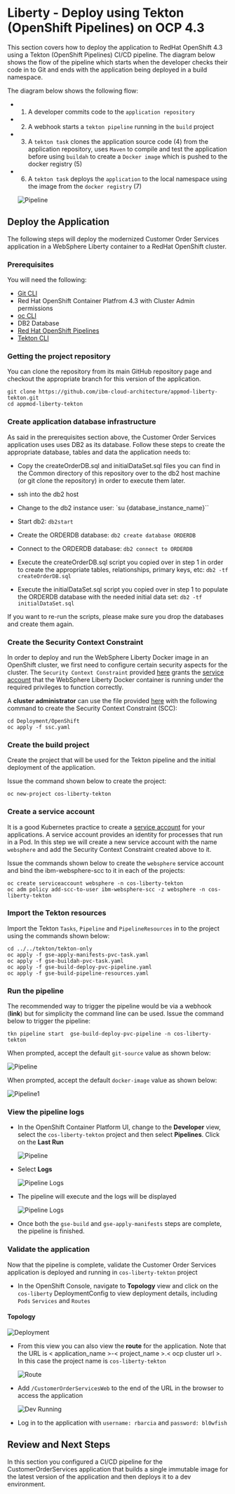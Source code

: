 # Liberty - Deploy using Tekton (OpenShift Pipelines) on OCP 4.3
This section covers how to deploy the application to RedHat OpenShift 4.3 using a Tekton (OpenShift Pipelines) CI/CD pipeline. The diagram below shows the flow of the pipeline which starts when the developer checks their code in to Git and ends with the application being deployed in a build namespace.

The diagram below shows the following flow:

- 1) A developer commits code to the `application repository`

- 2) A webhook starts a `tekton pipeline` running in the `build` project

- 3) A `tekton task` clones the application source code (4) from the application repository, uses `Maven` to compile and test the application before using `buildah` to create a `Docker image` which is pushed to the docker registry (5)

- 6) A `tekton task` deploys the `application` to the local namespace using the image from the `docker registry` (7)

  ![Pipeline](images/tekton-flow.jpg)

## Deploy the Application
The following steps will deploy the modernized Customer Order Services application in a WebSphere Liberty container to a RedHat OpenShift cluster.

### Prerequisites
You will need the following:

- [Git CLI](https://git-scm.com/book/en/v2/Getting-Started-Installing-Git)
- Red Hat OpenShift Container Platfrom 4.3 with Cluster Admin permissions
- [oc CLI](https://docs.openshift.com/container-platform/3.11/cli_reference/get_started_cli.html)
- DB2 Database
- [Red Hat OpenShift Pipelines](OpenShiftPipelinesInstall.md)
- [Tekton CLI](https://github.com/tektoncd/cli)

### Getting the project repository
You can clone the repository from its main GitHub repository page and checkout the appropriate branch for this version of the application.

```
git clone https://github.com/ibm-cloud-architecture/appmod-liberty-tekton.git
cd appmod-liberty-tekton
```

### Create application database infrastructure
As said in the prerequisites section above, the Customer Order Services application uses uses DB2 as its database. Follow these steps to create the appropriate database, tables and data the application needs to:

- Copy the createOrderDB.sql and initialDataSet.sql files you can find in the Common directory of this repository over to the db2 host machine (or git clone the repository) in order to execute them later.

- ssh into the db2 host

- Change to the db2 instance user: `su {database_instance_name}``

- Start db2: `db2start`

- Create the ORDERDB database: `db2 create database ORDERDB`

- Connect to the ORDERDB database: `db2 connect to ORDERDB`

- Execute the createOrderDB.sql script you copied over in step 1 in order to create the appropriate tables, relationships, primary keys, etc: `db2 -tf createOrderDB.sql`

- Execute the initialDataSet.sql script you copied over in step 1 to populate the ORDERDB database with the needed initial data set: `db2 -tf initialDataSet.sql`

If you want to re-run the scripts, please make sure you drop the databases and create them again.

### Create the Security Context Constraint
In order to deploy and run the WebSphere Liberty Docker image in an OpenShift cluster, we first need to configure certain security aspects for the cluster. The `Security Context Constraint` provided [here](https://github.com/ibm-cloud-architecture/appmod-liberty-tekton/blob/master/Deployment/OpenShift/ssc.yaml) grants the [service account](https://kubernetes.io/docs/tasks/configure-pod-container/configure-service-account/) that the WebSphere Liberty Docker container is running under the required privileges to function correctly.

A **cluster administrator** can use the file provided [here](https://github.com/ibm-cloud-architecture/appmod-liberty-tekton/blob/master/Deployment/OpenShift/ssc.yaml) with the following command to create the Security Context Constraint (SCC):

```
cd Deployment/OpenShift
oc apply -f ssc.yaml
```

### Create the build project
Create the project that will be used for the Tekton pipeline and the initial deployment of the application.

Issue the command shown below to create the project:
```
oc new-project cos-liberty-tekton
```

### Create a service account
It is a good Kubernetes practice to create a [service account](https://kubernetes.io/docs/tasks/configure-pod-container/configure-service-account/) for your applications. A service account provides an identity for processes that run in a Pod. In this step we will create a new service account with the name `websphere` and add the Security Context Constraint created above to it.

Issue the commands shown below to create the `websphere` service account and bind the ibm-websphere-scc to it in each of the projects:
```
oc create serviceaccount websphere -n cos-liberty-tekton
oc adm policy add-scc-to-user ibm-websphere-scc -z websphere -n cos-liberty-tekton
```

### Import the Tekton resources
Import the Tekton `Tasks`, `Pipeline` and `PipelineResources` in to the project using the commands shown below:

```
cd ../../tekton/tekton-only
oc apply -f gse-apply-manifests-pvc-task.yaml
oc apply -f gse-buildah-pvc-task.yaml
oc apply -f gse-build-deploy-pvc-pipeline.yaml
oc apply -f gse-build-pipeline-resources.yaml
```

### Run the pipeline
The recommended way to trigger the pipeline would be via a webhook (**link**) but for simplicity the command line can be used. Issue the command below to trigger the pipeline:

```
tkn pipeline start  gse-build-deploy-pvc-pipeline -n cos-liberty-tekton
```

When prompted, accept the default `git-source` value as shown below:

  ![Pipeline](images/tekton-only/start-1.jpg)

When prompted, accept the default `docker-image` value as shown below:

  ![Pipeline1](images/tekton-only/start-2.jpg)

### View the pipeline logs
- In the OpenShift Container Platform UI, change to the **Developer** view, select the `cos-liberty-tekton` project and then select **Pipelines**. Click on the **Last Run**

  ![Pipeline](images/tekton-only/run-1.jpg)

- Select **Logs**

  ![Pipeline Logs](images/tekton-only/run-2.jpg)

- The pipeline will execute and the logs will be displayed

  ![Pipeline Logs](images/tekton-only/run-3.jpg)

- Once both the `gse-build` and `gse-apply-manifests` steps are complete, the pipeline is finished.

### Validate the application
Now that the pipeline is complete, validate the Customer Order Services application is deployed and running in `cos-liberty-tekton` project

- In the OpenShift Console, navigate to **Topology** view and click on the `cos-liberty` DeploymentConfig to view deployment details, including `Pods` `Services` and `Routes`

#### Topology
  ![Deployment](images/tekton-only/validate-1.jpg)

- From this view you can also view the **route** for the application. Note that the URL is < application_name >-< project_name >.< ocp cluster url >. In this case the project name is `cos-liberty-tekton`

  ![Route](images/tekton-only/route.jpg)

- Add `/CustomerOrderServicesWeb` to the end of the URL in the browser to access the application

  ![Dev Running](images/liberty-deploy/dev-running.jpg)

- Log in to the application with `username: rbarcia` and `password: bl0wfish`

## Review and Next Steps
In this section you configured a CI/CD pipeline for the CustomerOrderServices application that builds a single immutable image for the latest version of the application and then deploys it to a dev environment.  
